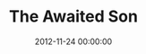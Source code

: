 ---
layout: series
series: "The Awaited Son"
permalink: "/the-awaited-son/"
title: "The Awaited Son"
date: 2012-11-24 00:00:00
endDate: 2013-12-15 00:00:00
description: "For thousands of years, the Jewish people waited for Him--the Son of the King--to come set them free. He became a Legend whispered through the generations--a riddle recited by the mystics. Some wondered if He was the invention of wishful thinking, or if he would ever arrive. Join us as we uncover the mystery and character of the long-awaited Son."
src: "http://s3.amazonaws.com/crossroads-media/images/90x90_AwaitedSon.jpg"
---